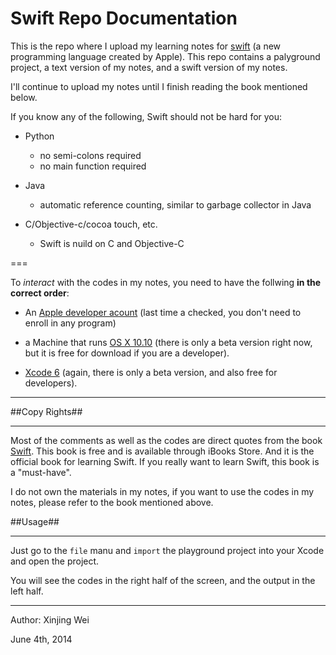 Swift Repo Documentation
=====

This is the repo where I upload my learning notes for [swift](https://developer.apple.com/swift/) (a new programming language created by Apple). 
This repo contains a palyground project, a text version of my notes, and a swift version of my notes. 

I'll continue to upload my notes until I finish reading the book mentioned below.

If you know any of the following, Swift should not be hard for you:

- Python 
  - no semi-colons required
  - no main function required

- Java 
  - automatic reference counting, similar to garbage collector in Java

- C/Objective-c/cocoa touch, etc. 
  - Swift is nuild on C and Objective-C

===

To *interact* with the codes in my notes, you need to have the follwing **in the correct order**: 

- An [Apple developer acount](https://developer.apple.com) (last time a checked, you don't need to enroll in any program)

- a Machine that runs [OS X 10.10](https://developer.apple.com/osx/whats-new/) (there is only a beta version right now, but it is free for download if you are a developer).

- [Xcode 6](https://developer.apple.com/xcode/) (again, there is only a beta version, and also free for developers).

***

##Copy Rights##
***

Most of the comments as well as the codes are direct quotes from the book [Swift](https://itunes.apple.com/us/book/the-swift-programming-language/id881256329?mt=11).
This book is free and is available through iBooks Store. And it is the official book for learning Swift.
If you really want to learn Swift, this book is a "must-have".

I do not own the materials in my notes, if you want to use the codes in my notes, 
please refer to the book mentioned above.

##Usage##
***

Just go to the `file` manu and `import` the playground project into your Xcode and open the project.

You will see the codes in the right half of the screen, and the output in the left half.


***

Author: Xinjing Wei

June 4th, 2014

